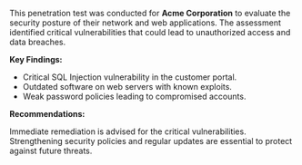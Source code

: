 This penetration test was conducted for **Acme Corporation** to evaluate the security posture of their network and web applications. The assessment identified critical vulnerabilities that could lead to unauthorized access and data breaches.

**Key Findings:**

- Critical SQL Injection vulnerability in the customer portal.
- Outdated software on web servers with known exploits.
- Weak password policies leading to compromised accounts.

**Recommendations:**

Immediate remediation is advised for the critical vulnerabilities. Strengthening security policies and regular updates are essential to protect against future threats.


